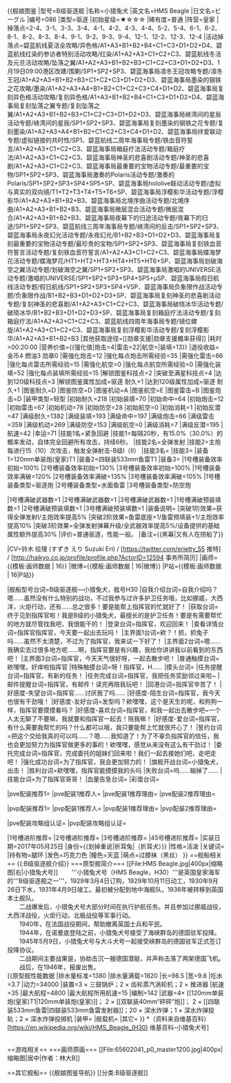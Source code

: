 {{舰娘图鉴
|型号=B级驱逐舰
|名称=小猎兔犬
|英文名=HMS Beagle
|日文名=ビーグル
|编号=086
|类型=驱逐
|初始星级=★☆☆☆
|稀有度=普通
|阵营=皇家
|掉落点=2-4、3-1、3-3、3-4、4-1、4-2、4-3、4-4、5-2、5-4、6-1、6-2、8-1、8-2、8-3、8-4、9-1、9-2、9-3、9-4、12-1、12-2、12-3、12-4
|活动掉落点=碧蓝航线夏活全攻略/异色格/A1+A3+B1+B2+B4+C1+C3+D1+D2+D4、碧蓝航线红染的参访者特别活动攻略/红染/A1+A2+A3+C1+C2+C3、碧蓝航线冬活及元旦活动攻略/坠落之翼/A1+A2+A3+B1+B2+B3+C1+C2+C3+D1+D2+D3、1月19日09:00港区改建/围剿/SP1+SP2+SP3、碧蓝海事局凛冬王冠攻略专题/凛冬王冠/A1+A2+A3+B1+B2+B3+C1+C2+C3+D1+D2+D3、碧蓝海事局墨染的钢铁之花攻略/墨染/A1+A2+A3+A4+B1+B2+C1+C2+C3+C4+D1+D2、碧蓝海事局复刻异色格活动攻略/复刻异色格/A1+A3+B1+B2+B4+C1+C3+D1+D2+D4、碧蓝海事局复刻坠落之翼专题/复刻坠落之翼/A1+A2+A3+B1+B2+B3+C1+C2+C3+D1+D2+D3、碧蓝海事局峡湾间的星辰活动专题/峡湾间的星辰/SP1+SP2+SP3、碧蓝海事局复刻墨染的钢铁之花专题/复刻墨染/A1+A2+A3+A4+B1+B2+C1+C2+C3+C4+D1+D2、碧蓝海事局绊爱联动专题/虚拟链接的共时性/SP1、碧蓝航线二周年海事局专题/铁血音符誓言/A1+A2+A3+C1+C2+C3、碧蓝海事局箱庭疗法活动专题/箱庭疗法/A1+A2+A3+C1+C2+C3、碧蓝海事局神圣的悲喜剧活动专题/神圣的悲喜剧/A1+A2+A3+C1+C2+C3、碧蓝海事局最重要的宝物活动专题/最重要的宝物/SP1+SP2+SP3、碧蓝海事局激奏的Polaris活动专题/激奏的Polaris/SP1+SP2+SP3+SP4+SP5+SP、碧蓝海事局hololive联动活动专题/虚拟与真实的双向镜/T1+T2+T3+T4+T5+T6+SP、碧蓝海事局浮樱影华活动专题/浮樱影华/A1+A2+A3+B1+B2+B3、碧蓝海事局北境序曲活动专题/北境序曲/A1+A2+A3+B1+B2+B3、碧蓝海事局微层混合活动专题/微层混合/A1+A2+A3+B1+B2+B3、碧蓝海事局夜幕下的归途活动专题/夜幕下的归途/SP1+SP2+SP3、碧蓝航线三周年海事局专题/峡湾间的反击/SP1+SP2+SP3、碧蓝海事局永夜幻光活动专题/永夜幻光/B1+B2+B3+D1+D2+D3、碧蓝海事局复刻最重要的宝物活动专题/最珍贵的宝物/SP1+SP2+SP3、碧蓝海事局复刻铁血音符誓言活动专题/复刻铁血音符誓言/A1+A2+A3+C1+C2+C3、碧蓝海事局蝶海梦花活动专题/蝶海梦花/HT1+HT2+HT3+HT4+HT5+HT6+SP、碧蓝海事局划破海空之翼活动专题/划破海空之翼/SP1+SP2+SP3、碧蓝海事局激唱的UNIVERSE活动专题/激唱的UNIVERSE/SP1+SP2+SP3+SP4+SP5+μSP、碧蓝海事局假日航线活动专题/假日航线/SP1+SP2+SP3+SP4+VSP、碧蓝海事局负象限作战活动专题/负象限作战/B1+B2+B3+D1+D2+D3+SP、碧蓝海事局复刻神圣的悲喜剧活动专题/复刻神圣的悲喜剧/A1+A2+A3+C1+C2+C3、碧蓝海事局破晓冰华活动专题/破晓冰华/B1+B2+B3+D1+D2+D3+SP、碧蓝海事局复刻箱庭疗法活动专题/复刻箱庭疗法/A1+A2+A3+C1+C2+C3、碧蓝航线四周年海事局专题/镜位螺旋/A1+A2+A3+C1+C2+C3、碧蓝海事局复刻浮樱影华活动专题/复刻浮樱影华/A1+A2+A3+B1+B2+B3
|其他获取途径=[[勋章支援|勋章支援概率获得]]
|耗时=00:20:00
|营养价值={{强化值|炮击=4|雷击=22|航空=|装填=13}}
|退役收益=金币4 燃油3 勋章0
|需强化炮击=12
|强化每点炮击所需经验=35
|需强化雷击=66
|强化每点雷击所需经验=15
|需强化航空=0
|强化每点航空所需经验=0
|需强化装填=52
|强化每点装填所需经验=15
|解锁图鉴科技点=2
|突破至满星科技点=4
|达到120级科技点=3
|解锁图鉴属性加成=驱逐 耐久+1
|达到120级属性加成=驱逐 耐久+1
|图鉴耐久=D
|图鉴防空=D
|图鉴机动=A
|图鉴航空=E
|图鉴雷击=B
|图鉴炮击=D
|装甲类型=轻型
|初始耐久=218
|初始装填=70
|初始命中=64
|初始炮击=12
|初始雷击=67
|初始机动=78
|初始防空=28
|初始航空=0
|初始消耗=1
|初始反潜=47
|满级耐久=1382
|满级装填=193
|满级命中=197
|满级炮击=66
|满级雷击=359
|满级机动=269
|满级防空=153
|满级航空=0
|满级消耗=7
|满级反潜=195
|航速=42
|幸运=71
|技能1名=紧急回避
|技能1=每隔20秒，有15.0%（30.0%）的概率发动，自体完全回避所有攻击，持续6秒。
|技能2名=全弹发射
|技能2=主炮每进行15（10）次攻击，触发全弹射击-B级I（Ⅱ）
|技能3名=
|技能3=
|装备1=120mm单装炮(皇家)T1
|装备2=四联装533mm鱼雷T1
|装备3=
|1号槽装备效率初始=100%
|2号槽装备效率初始=130%
|3号槽装备效率初始=100%
|1号槽装备效率满破=120%
|2号槽装备效率满破=135%
|3号槽装备效率满破=105%
|1号槽装备类型=驱逐炮
|2号槽装备类型=水面鱼雷
|3号槽装备类型=防空炮
<!--鱼雷底座数不代表武器数，不了解的请勿修改数据。-->
|1号槽满破武器数=1
|2号槽满破武器数=1
|3号槽满破武器数=1
|1号槽满破预装填数=1
|2号槽满破预装填数=1
|3号槽满破预装填数=1
|装备说明=
|突破1阶效果=获得全弹发射I/主炮效率提高5%
|突破2阶效果=鱼雷底座+1/鱼雷预填装+1/主炮效率提高10%
|突破3阶效果=全弹发射弹幕升级/全武器效率提高5%/设备提供的基础属性额外提高30%
|评价=普通驱逐，性能一般。
|备注={{黑幕|又有人在捞船了}}

|CV=铃木 绘理 (すずき えり Suzuki Eri) / [https://twitter.com/erietty_55 推特] / [http://haikyo.co.jp/profile/profile.php?ActorID=12594 事务所简历]
|画师={{模板:画师数据 | 16}}
|微博={{模板:画师数据 | 16|微博}}
|P站={{模板:画师数据 | 16|P站}}

|舰船型号台词=B级驱逐舰—小猎兔犬，舷号H30
|自我介绍台词=自我介绍吗？嗯……虽然没有什么特别的战功，不过我参与过许多护卫任务哦，比如挪威，大西洋，火炬行动，还有……总之很多！要是能帮上指挥官的忙就好了！
|获取台词=终于见到指挥官啦！我是B级的小猎兔犬，最擅长的是护卫任务！要是有需要帮忙的地方就尽管找我吧，我很能干的！
|登录台词=指挥官，欢迎回来！
|查看详情台词=指挥官指挥官，今天要一起出去玩吗！
|主界面1台词=欸？！抓，抓兔子吗……虽然不太清楚，不过为了指挥官，我来试一下好了！
|主界面2台词=嗯……我确实去过很多地方呢……啊，指挥官要是有兴趣，我给你讲讲我以前看到的东西吧！
|主界面3台词=指挥官，今天天气很好呀，一起去散步吧！
|普通触摸台词=欸嘿嘿，好痒啦指挥官
|特殊触摸台词=呀！指挥官，H……
|摸头台词=
|任务提醒台词=指挥官，有新的任务！
|任务完成台词=指挥官，我把任务奖励领过来啦~
|邮件提醒台词=指挥官，有邮件！读完再陪我玩吧！
|回港台词=指挥官辛苦了！
|好感度-失望台词=指挥官……讨厌我了吗……
|好感度-陌生台词=指挥官，我今天也很有干劲哦！
|好感度-友好台词=发型吗？欸嘿嘿，这个是天生的呢，和狗狗一样，指挥官要摸摸看吗？
|好感度-喜欢台词=指挥官，和我一起出去散步吧~一个人太无聊了不要嘛，我就要和指挥官一起去！陪我嘛！
|好感度-爱台词=指挥官，有什么需要我帮忙的吗？什么都可以哦，我只要能帮上忙就很开心了！
|誓约台词=把这个交给我真的可以吗……？嗯……我知道了！为了不辜负指挥官的信任，我也会更加努力为指挥官做更多的事的！欸嘿嘿，感觉从来没有这么有干劲过！
|委托完成台词=指挥官，完成委托的姐妹们回来啦！我们一起去接她们吧，走吧走吧！
|强化成功台词=为了指挥官，我会更加努力的！
|旗舰开战台词=小猎兔犬，出击！
|胜利台词=欸嘿嘿，指挥官能摸摸我的头吗
|失败台词=呜……输掉了……
|技能台词=为了指挥官哥哥！
|血量告急台词=
|彩蛋台词=

|pve配装推荐1=
|pve配装1推荐人=
|pve配装1推荐理由=
|pve配装2推荐理由=

|pvp配装推荐1=
|pvp配装1推荐人=
|pvp配装1推荐理由=
|pvp配装2推荐理由=

|pve配装攻略组认证=
|pvp配装攻略组认证=

|1号槽进阶推荐=
|2号槽进阶推荐=
|3号槽进阶推荐=
|45号槽进阶推荐=
|实装日期=2017年05月25日
|身份={{划掉重说|折耳兔|（折耳犬）}}
|性格=活泼
|关键词=
|持有物=腿环
|发色=巧克力色
|瞳色=天蓝
|萌点=过膝袜（黑丝）
}}
==舰船相关==
{{:B级驱逐舰介绍}}
===原型舰简介===
[[File:HMS Beagle.jpg|400px|缩略图|右|小猎兔犬号]]
　　'''小猎兔犬号（HMS Beagle，H30）'''是英国皇家海军的'''B级驱逐舰之一'''，1929年3月4日订购，1929年10月11日动工，1930年9月26日下水，1931年4月9日竣工。最初被分配到地中海舰队，1936年被转移到英国本土舰队。<br>
　　二战爆发后，小猎兔犬号大部分时间在执行护航任务。并且参加过挪威战役，大西洋战役，火炬行动，北极战役等军事行动。<br>
　　1940年，在法国战役期间，帮助撤离英国士兵和平民。<br>
　　1944年，在诺曼底登陆之前，小猎兔犬号接受了海峡群岛的德国驻军投降。<br>
　　1945年5月9日，小猎兔犬号与大斗犬号一起接受峡群岛的德国驻军正式签订投降协议。<br>
　　二战期间主要战果是，协助击沉一艘德国潜艇，并声称击落了两架德国飞机。<br>
　　战后，在1946年，报废出售。<br>
{{原型舰性能数据
|排水量标准=1380
|排水量满载=1820
|长=98.5
|宽=9.8
|吃水=3.7
|动力=34000
|装置=3 × 三鼓锅炉；2 × 齿轮蒸汽涡轮机；2 × 推进器
|航速=35
|最大航程=4800
|最大航程所用航速=15
|编制=142
|武器=4× [[120mm单装炮(皇家)T1|120mm单装炮(皇家)]]； 2 × [[双联装40mm“砰砰”炮]]； 2 × [[四联装533mm鱼雷|四联装533mm鱼雷发射器]]；20 × 深水炸弹；1 × 深水炸弹投轨；2 × 深水炸弹投掷机
|装甲=
|舰载机=
|其它=
}}
*（资料来自维基百科）<ref>[https://en.wikipedia.org/wiki/HMS_Beagle_(H30) 维基百科-小猎兔犬号]</ref><br><br>

==游戏相关==
===画师原画===
[[File:65602041_p0_master1200.jpg|400px|缩略图|居中|作者：林大B]]

==其它舰船==
{{舰娘图鉴导航}}
[[分类:B级驱逐舰]]